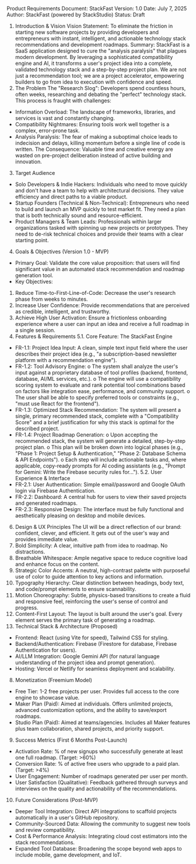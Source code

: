 
Product Requirements Document: StackFast
Version: 1.0
Date: July 7, 2025
Author: StackFast (powered by StackStudio)
Status: Draft 
1. Introduction & Vision
Vision Statement: To eliminate the friction in starting new software projects by providing developers and entrepreneurs with instant, intelligent, and actionable technology stack recommendations and development roadmaps.
Summary: StackFast is a SaaS application designed to cure the "analysis paralysis" that plagues modern development. By leveraging a sophisticated compatibility engine and AI, it transforms a user's project idea into a complete, validated technology stack and a step-by-step project plan. We are not just a recommendation tool; we are a project accelerator, empowering builders to go from idea to execution with confidence and speed.
2. The Problem
The "Research Slog": Developers spend countless hours, often weeks, researching and debating the "perfect" technology stack. This process is fraught with challenges:
* Information Overload: The landscape of frameworks, libraries, and services is vast and constantly changing.
* Compatibility Nightmares: Ensuring tools work well together is a complex, error-prone task.
* Analysis Paralysis: The fear of making a suboptimal choice leads to indecision and delays, killing momentum before a single line of code is written.
The Consequence: Valuable time and creative energy are wasted on pre-project deliberation instead of active building and innovation.
3. Target Audience
* Solo Developers & Indie Hackers: Individuals who need to move quickly and don't have a team to help with architectural decisions. They value efficiency and direct paths to a viable product.
* Startup Founders (Technical & Non-Technical): Entrepreneurs who need to build and launch an MVP quickly to test market fit. They need a plan that is both technically sound and resource-efficient.
* Product Managers & Team Leads: Professionals within larger organizations tasked with spinning up new projects or prototypes. They need to de-risk technical choices and provide their teams with a clear starting point.
4. Goals & Objectives (Version 1.0 - MVP)
* Primary Goal: Validate the core value proposition: that users will find significant value in an automated stack recommendation and roadmap generation tool.
* Key Objectives:
1. Reduce Time-to-First-Line-of-Code: Decrease the user's research phase from weeks to minutes.
2. Increase User Confidence: Provide recommendations that are perceived as credible, intelligent, and trustworthy.
3. Achieve High User Activation: Ensure a frictionless onboarding experience where a user can input an idea and receive a full roadmap in a single session.
5. Features & Requirements
5.1. Core Feature: The StackFast Engine
* FR-1.1: Project Idea Input: A clean, simple text input field where the user describes their project idea (e.g., "a subscription-based newsletter platform with a recommendation engine").
* FR-1.2: Tool Advisory Engine:
o The system shall analyze the user's input against a proprietary database of tool profiles (backend, frontend, database, AI/ML services, etc.).
o The engine will use a compatibility scoring system to evaluate and rank potential tool combinations based on factors like integration ease, performance, and community support.
o The user shall be able to specify preferred tools or constraints (e.g., "must use React for the frontend").
* FR-1.3: Optimized Stack Recommendation: The system will present a single, primary recommended stack, complete with a "Compatibility Score" and a brief justification for why this stack is optimal for the described project.
* FR-1.4: Project Roadmap Generation:
o Upon accepting the recommended stack, the system will generate a detailed, step-by-step project plan.
o This plan will be broken down into logical phases (e.g., "Phase 1: Project Setup & Authentication," "Phase 2: Database Schema & API Endpoints").
o Each step will include actionable tasks and, where applicable, copy-ready prompts for AI coding assistants (e.g., "Prompt for Gemini: Write the Firebase security rules for...").
5.2. User Experience & Interface
* FR-2.1: User Authentication: Simple email/password and Google OAuth login via Firebase Authentication.
* FR-2.2: Dashboard: A central hub for users to view their saved projects and generated roadmaps.
* FR-2.3: Responsive Design: The interface must be fully functional and aesthetically pleasing on desktop and mobile devices.
6. Design & UX Principles
The UI will be a direct reflection of our brand: confident, clever, and efficient. It gets out of the user's way and provides immediate value.
1. Bold Simplicity: A clear, intuitive path from idea to roadmap. No distractions.
2. Breathable Whitespace: Ample negative space to reduce cognitive load and enhance focus on the content.
3. Strategic Color Accents: A neutral, high-contrast palette with purposeful use of color to guide attention to key actions and information.
4. Typography Hierarchy: Clear distinction between headings, body text, and code/prompt elements to ensure scannability.
5. Motion Choreography: Subtle, physics-based transitions to create a fluid and responsive feel, reinforcing the user's sense of control and progress.
6. Content-First Layout: The layout is built around the user's goal. Every element serves the primary task of generating a roadmap.
7. Technical Stack & Architecture (Proposed)
* Frontend: React (using Vite for speed), Tailwind CSS for styling.
* Backend/Authentication: Firebase (Firestore for database, Firebase Authentication for users).
* AI/LLM Integration: Google Gemini API (for natural language understanding of the project idea and prompt generation).
* Hosting: Vercel or Netlify for seamless deployment and scalability.
8. Monetization (Freemium Model)
* Free Tier: 1-2 free projects per user. Provides full access to the core engine to showcase value.
* Maker Plan (Paid): Aimed at individuals. Offers unlimited projects, advanced customization options, and the ability to save/export roadmaps.
* Studio Plan (Paid): Aimed at teams/agencies. Includes all Maker features plus team collaboration, shared projects, and priority support.
9. Success Metrics (First 6 Months Post-Launch)
* Activation Rate: % of new signups who successfully generate at least one full roadmap. (Target: >60%)
* Conversion Rate: % of active free users who upgrade to a paid plan. (Target: >4%)
* User Engagement: Number of roadmaps generated per user per month.
* User Satisfaction (Qualitative): Feedback gathered through surveys and interviews on the quality and actionability of the recommendations.
10. Future Considerations (Post-MVP)
* Deeper Tool Integration: Direct API integrations to scaffold projects automatically in a user's GitHub repository.
* Community-Sourced Data: Allowing the community to suggest new tools and review compatibility.
* Cost & Performance Analysis: Integrating cloud cost estimators into the stack recommendations.
* Expanded Tool Database: Broadening the scope beyond web apps to include mobile, game development, and IoT.


